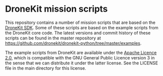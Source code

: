 # DroneKit mission scripts

This repository contains a number of mission scripts that are based on the 
[DroneKit SDK](http://python.dronekit.io/). Some of these scripts are based 
on the example scripts from the DroneKit core code. The latest versions and 
commit history of these scripts can be found in the master repository at 
https://github.com/dronekit/dronekit-python/tree/master/examples.

The example scripts from DroneKit are available under the
[Apache Licence 2.0](http://www.apache.org/licenses/LICENSE-2.0.html), which is 
compatible with the GNU General Public Licence version 3 in the sense that we 
can distribute it under the latter license. See the LICENSE file in the main 
directory for this license.
